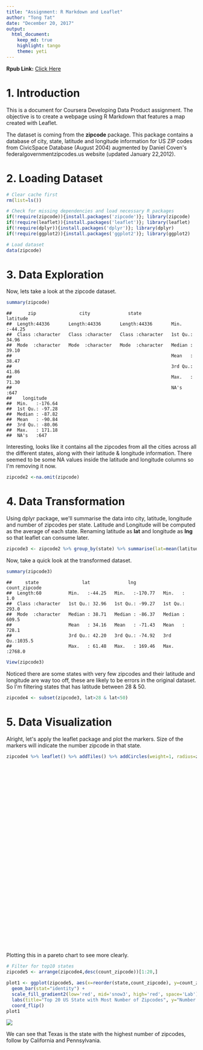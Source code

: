 ```yaml
---
title: "Assignment: R Markdown and Leaflet"
author: "Tong Tat"
date: "December 20, 2017"
output: 
  html_document:
    keep_md: true
    highlight: tango
    theme: yeti
---
```


**Rpub Link:** [Click Here](http://rpubs.com/chuatt/343300)


# 1. Introduction

This is a document for Coursera Developing Data Product assignment. The objective is to create a webpage using R Markdown that features a map created with Leaflet.

The dataset is coming from the **zipcode** package. This package contains a database of city, state, latitude and longitude information for US ZIP codes from CivicSpace Database (August 2004) augmented by Daniel Coven's
federalgovernmentzipcodes.us website (updated January 22,2012).


# 2. Loading Dataset


```r
# Clear cache first
rm(list=ls())

# Check for missing dependencies and load necessary R packages
if(!require(zipcode)){install.packages('zipcode')}; library(zipcode)
if(!require(leaflet)){install.packages('leaflet')}; library(leaflet)
if(!require(dplyr)){install.packages('dplyr')}; library(dplyr)
if(!require(ggplot2)){install.packages('ggplot2')}; library(ggplot2)

# Load dataset
data(zipcode)
```


# 3. Data Exploration

Now, lets take a look at the zipcode dataset.

```r
summary(zipcode)
```

```
##      zip                city              state              latitude     
##  Length:44336       Length:44336       Length:44336       Min.   :-44.25  
##  Class :character   Class :character   Class :character   1st Qu.: 34.96  
##  Mode  :character   Mode  :character   Mode  :character   Median : 39.10  
##                                                           Mean   : 38.47  
##                                                           3rd Qu.: 41.86  
##                                                           Max.   : 71.30  
##                                                           NA's   :647     
##    longitude      
##  Min.   :-176.64  
##  1st Qu.: -97.28  
##  Median : -87.82  
##  Mean   : -90.84  
##  3rd Qu.: -80.06  
##  Max.   : 171.18  
##  NA's   :647
```

Interesting, looks like it contains all the zipcodes from all the cities across all the different states, along with their latitude & longitude information. There seemed to be some NA values inside the latitude and longitude columns so I'm removing it now.


```r
zipcode2 <-na.omit(zipcode)
```

# 4. Data Transformation

Using dplyr package, we'll summarise the data into city, latitude, longitude and number of zipcodes per state.
Latitude and Longitude will be computed as the average of each state. Renaming latitude as **lat** and longitude as **lng** so that leaflet can consume later.


```r
zipcode3 <- zipcode2 %>% group_by(state) %>% summarise(lat=mean(latitude), lng=mean(longitude), count_zipcode=n())
```

Now, take a quick look at the transformed dataset.


```r
summary(zipcode3)
```

```
##     state                lat              lng          count_zipcode   
##  Length:60          Min.   :-44.25   Min.   :-170.77   Min.   :   1.0  
##  Class :character   1st Qu.: 32.96   1st Qu.: -99.27   1st Qu.: 293.0  
##  Mode  :character   Median : 38.71   Median : -86.37   Median : 609.5  
##                     Mean   : 34.16   Mean   : -71.43   Mean   : 728.1  
##                     3rd Qu.: 42.20   3rd Qu.: -74.92   3rd Qu.:1035.5  
##                     Max.   : 61.48   Max.   : 169.46   Max.   :2768.0
```

```r
View(zipcode3)
```


Noticed there are some states with very few zipcodes and their latitude and longitude are way too off, these are likely to be errors in the original dataset. So I'm filtering states that has latitude between 28 & 50.


```r
zipcode4 <- subset(zipcode3, lat>28 & lat<50)
```


# 5. Data Visualization

Alright, let's apply the leaflet package and plot the markers. Size of the markers will indicate the number zipcode in that state.


```r
zipcode4 %>% leaflet() %>% addTiles() %>% addCircles(weight=1, radius=zipcode4$count_zipcode*150)
```

<!--html_preserve--><div id="htmlwidget-94e918386657b310f309" style="width:672px;height:480px;" class="leaflet html-widget"></div>
<script type="application/json" data-for="htmlwidget-94e918386657b310f309">{"x":{"options":{"crs":{"crsClass":"L.CRS.EPSG3857","code":null,"proj4def":null,"projectedBounds":null,"options":{}}},"calls":[{"method":"addTiles","args":["//{s}.tile.openstreetmap.org/{z}/{x}/{y}.png",null,null,{"minZoom":0,"maxZoom":18,"maxNativeZoom":null,"tileSize":256,"subdomains":"abc","errorTileUrl":"","tms":false,"continuousWorld":false,"noWrap":false,"zoomOffset":0,"zoomReverse":false,"opacity":1,"zIndex":null,"unloadInvisibleTiles":null,"updateWhenIdle":null,"detectRetina":false,"reuseTiles":false,"attribution":"&copy; <a href=\"http://openstreetmap.org\">OpenStreetMap<\/a> contributors, <a href=\"http://creativecommons.org/licenses/by-sa/2.0/\">CC-BY-SA<\/a>"}]},{"method":"addCircles","args":[[32.8586747491329,35.1109913748309,33.5824816962457,36.1345112847802,39.250712384058,41.5552841022222,38.8951914463087,39.2874733398058,28.1489504167742,32.993620183908,42.0293569550459,44.5295802366864,40.4306352245763,39.9268366952748,38.5157170770186,37.6143418647343,30.9164080708661,42.2340320893782,39.05388271406,44.5807254435946,43.4531259348185,45.5634924981061,38.3847942596549,32.8218552141561,46.9392556235012,35.5721267896613,47.5112979280742,41.1945510516432,43.3921728354839,40.3901586740838,34.6682325045045,37.8830032617187,42.1949357541557,40.3854032564784,35.5163251770574,44.53311909,40.6231097835593,41.7033563297872,33.9626825906643,44.3051733287037,35.7945040537241,31.2715200740607,39.9288439944598,37.7250879223602,44.0347763394495,47.3309594047619,44.1006178391534,38.4677574316013,42.891537445],[-86.8421761942196,-92.3806400730717,-111.684405508532,-119.76701027461,-105.292483266667,-72.8145636355556,-77.0191435671141,-75.5283352912621,-82.013117696129,-83.7336035641762,-93.3512747917431,-114.868868707101,-88.982859964891,-86.2831591658631,-97.1338809590062,-84.8205435111111,-91.7202169829396,-71.4698935272021,-76.7690851248025,-69.4348348680688,-84.7380763506601,-94.1140633418561,-92.4538914823336,-89.7047727912886,-110.301706052758,-79.5412661185383,-99.6473657401392,-98.172743,-71.5672904483871,-74.5149732133508,-106.156820970721,-116.64699009375,-75.0511997528434,-82.743376,-96.9968852169576,-122.086067508,-77.5478256012243,-71.5091485106383,-81.0330604506284,-99.1477312800926,-86.4616643064713,-98.0461524530347,-111.827015060942,-78.1649987414596,-72.6447321865443,-121.19897855291,-89.5289975470899,-80.9729302841994,-107.25199105],[129750,110850,87900,412950,103500,67500,44700,15450,232500,156600,163500,50700,247800,155550,120750,155250,114300,115800,94950,78450,181800,158400,182550,82650,62550,168300,64650,95850,46500,114600,66600,38400,342900,225750,120300,75000,343050,14100,83550,64800,122850,415200,54150,193200,49050,113400,141750,141450,30000],null,null,{"lineCap":null,"lineJoin":null,"clickable":true,"pointerEvents":null,"className":"","stroke":true,"color":"#03F","weight":1,"opacity":0.5,"fill":true,"fillColor":"#03F","fillOpacity":0.2,"dashArray":null},null,null,null,null,null,null]}],"limits":{"lat":[28.1489504167742,47.5112979280742],"lng":[-122.086067508,-69.4348348680688]}},"evals":[],"jsHooks":[]}</script><!--/html_preserve-->


Plotting this in a pareto chart to see more clearly.


```r
# Filter for top10 states
zipcode5 <- arrange(zipcode4,desc(count_zipcode))[1:20,]

plot1 <- ggplot(zipcode5, aes(x=reorder(state,count_zipcode), y=count_zipcode, fill=count_zipcode)) + 
  geom_bar(stat="identity") + 
  scale_fill_gradient2(low='red', mid='snow3', high='red', space='Lab') +
  labs(title="Top 20 US State with Most Number of Zipcodes", y="Number of Zipcodes", x="State") +
  coord_flip()
plot1
```

![](Assignment_on_Leaflet_files/figure-html/unnamed-chunk-8-1.png)<!-- -->


We can see that Texas is the state with the highest number of zipcodes, follow by California and Pennsylvania.
